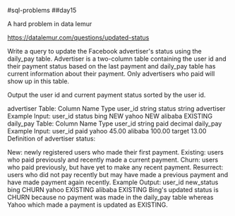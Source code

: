 #sql-problems
##day15

A hard problem in data lemur

https://datalemur.com/questions/updated-status

Write a query to update the Facebook advertiser's status using the daily_pay table. Advertiser is a two-column table containing the user id and their payment status based on the last payment and daily_pay table has current information about their payment. Only advertisers who paid will show up in this table.

Output the user id and current payment status sorted by the user id.

advertiser Table:
Column Name	Type
user_id	string
status	string
advertiser Example Input:
user_id	status
bing	NEW
yahoo	NEW
alibaba	EXISTING
daily_pay Table:
Column Name	Type
user_id	string
paid	decimal
daily_pay Example Input:
user_id	paid
yahoo	45.00
alibaba	100.00
target	13.00
Definition of advertiser status:

New: newly registered users who made their first payment.
Existing: users who paid previously and recently made a current payment.
Churn: users who paid previously, but have yet to make any recent payment.
Resurrect: users who did not pay recently but may have made a previous payment and have made payment again recently.
Example Output:
user_id	new_status
bing	CHURN
yahoo	EXISTING
alibaba	EXISTING
Bing's updated status is CHURN because no payment was made in the daily_pay table whereas Yahoo which made a payment is updated as EXISTING.